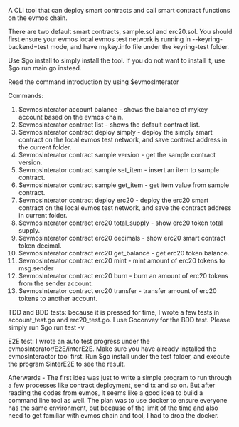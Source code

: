 A CLI tool that can deploy smart contracts and call smart contract functions on the evmos chain.

There are two default smart contracts, sample.sol and erc20.sol. 
You should first ensure your evmos local evmos test network is running in --keyring-backend=test mode, and have mykey.info file under the keyring-test folder.

Use $go install to simply install the tool. If you do not want to install it, use $go run main.go instead.

Read the command introduction by using $evmosInterator

Commands:
1. $evmosInterator account balance - shows the balance of mykey account based on the evmos chain.
2. $evmosInterator contract list - shows the default contract list.
3. $evmosInterator contract deploy simply - deploy the simply smart contract on the local evmos test network, and save contract address in the current folder.
4. $evmosInterator contract sample version - get the sample contract version.
5. $evmosInterator contract sample set_item - insert an item to sample contract.
6. $evmosInterator contract sample get_item - get item value from sample contract.
7. $evmosInterator contract deploy erc20 - deploy the erc20 smart contract on the local evmos test network, and save the contract address in current folder.
8. $evmosInterator contract erc20 total_supply - show erc20 token total supply.
9. $evmosInterator contract erc20 decimals - show erc20 smart contract token decimal.
10. $evmosInterator contract erc20 get_balance - get erc20 token balance.
11. $evmosInterator contract erc20 mint - mint amount of erc20 tokens to msg.sender
12. $evmosInterator contract erc20 burn - burn an amount of erc20 tokens from the sender account.
13. $evmosInterator contract erc20 transfer - transfer amount of erc20 tokens to another account.

TDD and BDD tests: because it is pressed for time, I wrote a few tests in account_test.go and erc20_test.go. I use Goconvey for the BDD test. Please simply run $go run test -v

E2E test: I wrote an auto test progress under the evmosInterator/E2E/interE2E. Make sure you have already installed the evmosInteractor tool first. Run $go install under the test folder, and execute the program $interE2E to see the result.

Afterwards - The first idea was just to write a simple program to run through a few processes like contract deployment, send tx and so on. But after reading the codes from evmos, it seems like a good idea to build a command line tool as well. The plan was to use docker to ensure everyone has the same environment, but because of the limit of the time and also need to get familiar with evmos chain and tool, I had to drop the docker.
